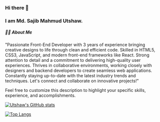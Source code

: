 ### Hi there 👋
### I am Md. Sajib Mahmud Utshaw.

<!--
**utshaweu/utshaweu** is a ✨ _special_ ✨ repository because its `README.md` (this file) appears on your GitHub profile.

Here are some ideas to get you started:

- 🔭 I’m currently working on ...
- 🌱 I’m currently learning ...
- 👯 I’m looking to collaborate on ...
- 🤔 I’m looking for help with ...
- 💬 Ask me about ...
- 📫 How to reach me: ...
- 😄 Pronouns: ...
- ⚡ Fun fact: ...
-->

<h5>👨‍🏫 About Me</h5>
<p>
"Passionate Front-End Developer with 3 years of experience bringing creative designs to life through clean and efficient code. Skilled in HTML5, CSS3, JavaScript, and modern front-end frameworks like React. Strong attention to detail and a commitment to delivering high-quality user experiences. Thrives in collaborative environments, working closely with designers and backend developers to create seamless web applications. Constantly staying up-to-date with the latest industry trends and techniques. Let's connect and collaborate on innovative projects!"

Feel free to customize this description to highlight your specific skills, experience, and accomplishments.
</p>

[![Utshaw's GitHub stats](https://github-readme-stats.vercel.app/api?username=utshaweu&count_private=true&show_icons=true)](https://github.com/utshaweu)

[![Top Langs](https://github-readme-stats.vercel.app/api/top-langs/?username=utshaweu)](https://github.com/anuraghazra/github-readme-stats)
